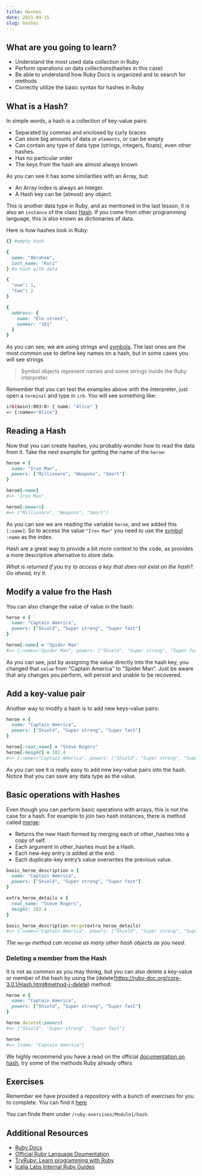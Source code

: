 ```yaml
---
title: Hashes
date: 2021-04-15
slug: hashes
---
```


## What are you going to learn?

* Understand the most used data collection in Ruby 
* Perform operations on data collections(hashes in this case)
* Be able to understand how Ruby Docs is organized and to search for methods 
* Correctly utilize the basic syntax for hashes in Ruby

## What is a Hash?

In simple words, a hash is a collection of key-value pairs:

* Separated by commas and enclosed by curly braces
* Can store big amounts of data or `elements`, or can be empty 
* Can contain any type of data type (strings, integers, floats), even other hashes.
* Has no particular order
* The keys from the hash are almost always known

As you can see it has some similarities with an Array, but:

* An Array index is always an Integer.
* A Hash key can be (almost) any object.

This is another data type in Ruby, and as mentioned in the last lesson, it is also an `instance` of the class 
[Hash](https://ruby-doc.org/core-3.0.1/Hash.html). If you come from other programming language, this is also known as dictionaries of data.

Here is how hashes look in Ruby:

```ruby
{} #empty hash

{
  name: "Abraham",
  last_name: "Kuri"
} #a hash with data

{
  "one": 1,
  "two": 2
}

{
  address: {
    name: "Elm street",
    number: "101"
  }
}
```

As you can see, we are using strings and [symbols](https://ruby-doc.org/core-2.5.0/Symbol.html). The last ones are the most
common use to define key names on a hash, but in some cases you will see strings

> Symbol objects represent names and some strings inside the Ruby interpreter.

Remember that you can test the examples above with the interpreter, just open a `terminal` and type in `irb`. You will see something like:

```bash
irb(main):003:0> { name: "Alice" }
=> {:name=>"Alice"}
```

## Reading a Hash

Now that you can create hashes, you probably wonder how to read the data from it. Take the next example for
getting the name of the `heroe`:

```ruby
heroe = { 
  name: "Iron Man", 
  powers: ["Millionare", "Weapons", "Smart"]
}

heroe[:name]
#=> "Iron Man"

heroe[:powers]
#=> ["Millionare", "Weapons", "Smart"]
```

As you can see we are reading the variable `heroe`, and we added this `[:name]`. So to access the value `"Iron Man"` you need to use the [symbol](https://ruby-doc.org/core-2.5.0/Symbol.html) `:name` as the index.

Hash are a great way to provide a bit more context to the code, as provides a more descriptive alternative to store data.

*What is returned if you try to access a key that does not exist on the hash?. Go ahead, try it.*

## Modify a value fro the Hash

You can also change the value of value in the hash:

```ruby
heroe = { 
  name: "Captain America", 
  powers: ["Shield", "Super strong", "Super fast"]
}

heroe[:name] = "Spider Man"
#=> {:name=>"Spider Man", powers: ["Shield", "Super strong", "Super fast"]}
```

As you can see, just by assigning the value directly into the hash key, you changed that `value` from "Captain America" to "Spider Man". Just be aware that any changes you perform, will persist and unable to be recovered.

## Add a key-value pair

Another way to modify a hash is to add new keys-value pairs:

```ruby
heroe = { 
  name: "Captain America", 
  powers: ["Shield", "Super strong", "Super fast"]
}

heroe[:real_name] = "Steve Rogers"
heroe[:height] = 182.4
#=> {:name=>"Captain America", powers: ["Shield", "Super strong", "Super fast"], real_name: "Steve Rogers", height: 182.4}
```

As you can see it is really easy to add new key-value pairs into the hash. Notice that you can save any data type as the value.

## Basic operations with Hashes

Even though you can perform basic operations with arrays, this is not the case for a hash. For example to join two hash instances, there is method called [merge](https://ruby-doc.org/core-3.0.1/Hash.html#method-i-merge):

* Returns the new Hash formed by merging each of other_hashes into a copy of self.
* Each argument in other_hashes must be a Hash.
* Each new-key entry is added at the end.
* Each duplicate-key entry’s value overwrites the previous value.

```ruby
basic_heroe_description = { 
  name: "Captain America", 
  powers: ["Shield", "Super strong", "Super fast"]
}

extra_heroe_details = {
  real_name: "Steve Rogers",
  height: 182.4
}

basic_heroe_description.merge(extra_heroe_details)
#=> {:name=>"Captain America", powers: ["Shield", "Super strong", "Super fast"], real_name: "Steve Rogers", height: 182.4}
```

*The `merge` method can receive as many other hash objects as you need.*

### Deleting a member from the Hash

It is not as common as you may thinkg, but you can also delete a key-value or member of the hash by using the [delete]https://ruby-doc.org/core-3.0.1/Hash.html#method-i-delete) method:

```ruby
heroe = {
  name: "Captain America", 
  powers: ["Shield", "Super strong", "Super fast"]
}

heroe.delete(:powers)
#=> ["Shield", "Super strong", "Super fast"]

heroe
#=> {name: "Captain America"}
```

We highly recommend you have a read on the official [documentation on hash](https://ruby-doc.org/core-3.0.1/Hash.html), try some of the methods Ruby already offers

## Exercises

Remember we have provided a repository with a bunch of exercises for you to complete. You can find it [here](https://github.com/kurenn/ruby-exercises)

You can finde them under `/ruby-exercises/Module1/hash`.

## Additional Resources

+ [Ruby Docs](https://www.ruby-doc.org/)
+ [Official Ruby Language Doumentation](https://ruby-doc.org/core-2.6/)
+ [TryRuby: Learn programming with Ruby](https://ruby.github.io/TryRuby/)
+ [Icalia Labs Internal Ruby Guides](https://github.com/IcaliaLabs/guides/tree/master/stack/ruby)